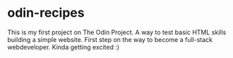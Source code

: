 # odin-recipes

This is my first project on The Odin Project.
A way to test basic HTML skills building a simple website.
First step on the way to become a full-stack webdeveloper.
Kinda getting excited :)
